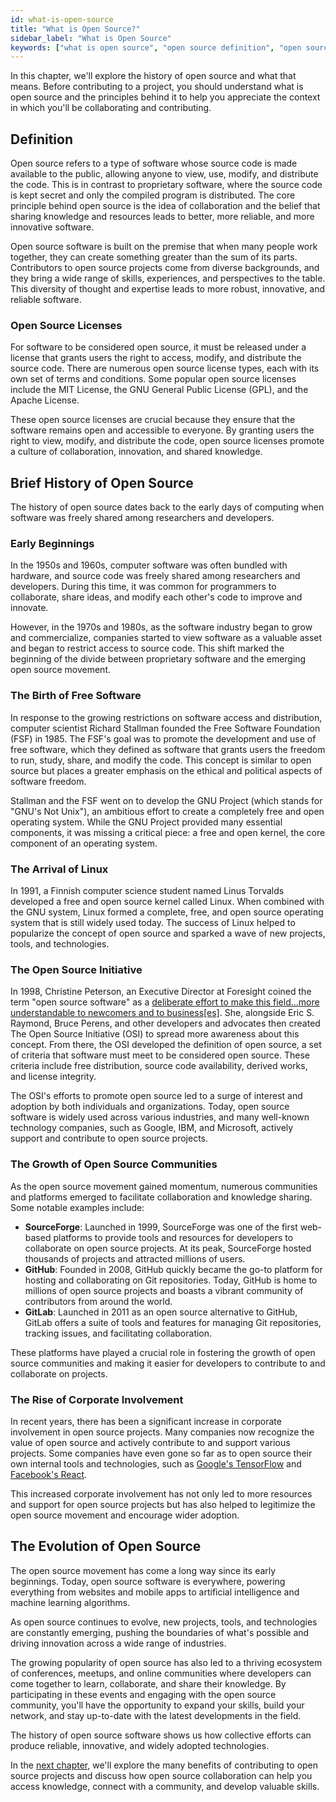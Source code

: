 ```yaml
---
id: what-is-open-source
title: "What is Open Source?"
sidebar_label: "What is Open Source"
keywords: ["what is open source", "open source definition", "open source licenses explained", "open source history", "open source evolution", "Open Source", "Open Source Community", "open source software", "history of open source"]
---
```


In this chapter, we'll explore the history of open source and what that means. Before contributing to a project, you should understand what is open source and the principles behind it to help you appreciate the context in which you'll be collaborating and contributing.

## Definition

Open source refers to a type of software whose source code is made available to the public, allowing anyone to view, use, modify, and distribute the code. This is in contrast to proprietary software, where the source code is kept secret and only the compiled program is distributed. The core principle behind open source is the idea of collaboration and the belief that sharing knowledge and resources leads to better, more reliable, and more innovative software.

Open source software is built on the premise that when many people work together, they can create something greater than the sum of its parts. Contributors to open source projects come from diverse backgrounds, and they bring a wide range of skills, experiences, and perspectives to the table. This diversity of thought and expertise leads to more robust, innovative, and reliable software.

### Open Source Licenses

For software to be considered open source, it must be released under a license that grants users the right to access, modify, and distribute the source code. There are numerous open source license types, each with its own set of terms and conditions. Some popular open source licenses include the MIT License, the GNU General Public License (GPL), and the Apache License.

These open source licenses are crucial because they ensure that the software remains open and accessible to everyone. By granting users the right to view, modify, and distribute the code, open source licenses promote a culture of collaboration, innovation, and shared knowledge.

## Brief History of Open Source

The history of open source dates back to the early days of computing when software was freely shared among researchers and developers.

### Early Beginnings

In the 1950s and 1960s, computer software was often bundled with hardware, and source code was freely shared among researchers and developers. During this time, it was common for programmers to collaborate, share ideas, and modify each other's code to improve and innovate.

However, in the 1970s and 1980s, as the software industry began to grow and commercialize, companies started to view software as a valuable asset and began to restrict access to source code. This shift marked the beginning of the divide between proprietary software and the emerging open source movement.

### The Birth of Free Software

In response to the growing restrictions on software access and distribution, computer scientist Richard Stallman founded the Free Software Foundation (FSF) in 1985. The FSF's goal was to promote the development and use of free software, which they defined as software that grants users the freedom to run, study, share, and modify the code. This concept is similar to open source but places a greater emphasis on the ethical and political aspects of software freedom.

Stallman and the FSF went on to develop the GNU Project (which stands for "GNU's Not Unix"), an ambitious effort to create a completely free and open operating system. While the GNU Project provided many essential components, it was missing a critical piece: a free and open kernel, the core component of an operating system.

### The Arrival of Linux

In 1991, a Finnish computer science student named Linus Torvalds developed a free and open source kernel called Linux. When combined with the GNU system, Linux formed a complete, free, and open source operating system that is still widely used today. The success of Linux helped to popularize the concept of open source and sparked a wave of new projects, tools, and technologies.

### The Open Source Initiative

In 1998, Christine Peterson, an Executive Director at Foresight coined the term "open source software" as a [deliberate effort to make this field...more understandable to newcomers and to business[es]](https://opensource.com/article/18/2/coining-term-open-source-software). She, alongside Eric S. Raymond, Bruce Perens, and other developers and advocates then created The Open Source Initiative (OSI) to spread more awareness about this concept. From there, the OSI developed the definition of open source, a set of criteria that software must meet to be considered open source. These criteria include free distribution, source code availability, derived works, and license integrity.

The OSI's efforts to promote open source led to a surge of interest and adoption by both individuals and organizations. Today, open source software is widely used across various industries, and many well-known technology companies, such as Google, IBM, and Microsoft, actively support and contribute to open source projects.

### The Growth of Open Source Communities

As the open source movement gained momentum, numerous communities and platforms emerged to facilitate collaboration and knowledge sharing. Some notable examples include:

- **SourceForge**: Launched in 1999, SourceForge was one of the first web-based platforms to provide tools and resources for developers to collaborate on open source projects. At its peak, SourceForge hosted thousands of projects and attracted millions of users.
- **GitHub**: Founded in 2008, GitHub quickly became the go-to platform for hosting and collaborating on Git repositories. Today, GitHub is home to millions of open source projects and boasts a vibrant community of contributors from around the world.
- **GitLab**: Launched in 2011 as an open source alternative to GitHub, GitLab offers a suite of tools and features for managing Git repositories, tracking issues, and facilitating collaboration.

These platforms have played a crucial role in fostering the growth of open source communities and making it easier for developers to contribute to and collaborate on projects.

### The Rise of Corporate Involvement

In recent years, there has been a significant increase in corporate involvement in open source projects. Many companies now recognize the value of open source and actively contribute to and support various projects. Some companies have even gone so far as to open source their own internal tools and technologies, such as [Google's TensorFlow](https://app.opensauced.pizza/s/tensorflow/tensorflow) and [Facebook's React](https://app.opensauced.pizza/s/facebook/react).

This increased corporate involvement has not only led to more resources and support for open source projects but has also helped to legitimize the open source movement and encourage wider adoption.

## The Evolution of Open Source

The open source movement has come a long way since its early beginnings. Today, open source software is everywhere, powering everything from websites and mobile apps to artificial intelligence and machine learning algorithms.

As open source continues to evolve, new projects, tools, and technologies are constantly emerging, pushing the boundaries of what's possible and driving innovation across a wide range of industries.

The growing popularity of open source has also led to a thriving ecosystem of conferences, meetups, and online communities where developers can come together to learn, collaborate, and share their knowledge. By participating in these events and engaging with the open source community, you'll have the opportunity to expand your skills, build your network, and stay up-to-date with the latest developments in the field. 

The history of open source software shows us how collective efforts can produce reliable, innovative, and widely adopted technologies.

In the [next chapter](why-open-source.md), we'll explore the many benefits of contributing to open source projects and discuss how open source collaboration can help you access knowledge, connect with a community, and develop valuable skills.
